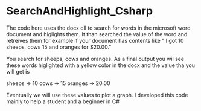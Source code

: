 # SearchAndHighlight_Csharp

The code here uses the docx dll to search for words in the microsoft word document and higlights them. It than searched the value 
of the word and retreives them
for example if your document has contents like
 " I got 10 sheeps, cows 15 and oranges for $20.00."
 
 You search for sheeps, cows and oranges. As a final output you wil see these words higlighted with a yellow color in the docx 
 and the value tha you will get is
 
 sheeps -> 10
 cows -> 15
 oranges -> 20.00
 
 Eventually we will use these values to plot a graph. I developed this code mainly to help a student and a beginner in C#

